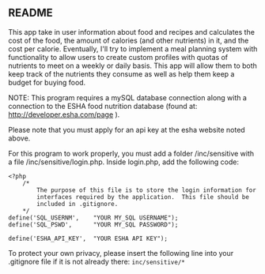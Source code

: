 README
-------

This app take in user information about food and recipes and calculates the cost of the food, the amount of calories (and other nutrients) in it, and the cost per calorie.  Eventually, I'll try to implement a meal planning system with functionality to allow users to create custom profiles with quotas of nutrients to meet on a weekly or daily basis.  This app will allow them to both keep track of the nutrients they consume as well as help them keep a budget for buying food.


NOTE:
This program requires a mySQL database connection along with a connection to the ESHA food nutrition database (found at: http://developer.esha.com/page ).

Please note that you must apply for an api key at the esha website noted above.

For this program to work properly, you must add a folder /inc/sensitive with a file /inc/sensitive/login.php. Inside login.php, add the following code:


	<?php
		/*
			The purpose of this file is to store the login information for 
			interfaces required by the application.  This file should be
			included in .gitignore.
		*/
	define('SQL_USERNM', 	"YOUR MY_SQL USERNAME");
	define('SQL_PSWD',	 	"YOUR MY_SQL PASSWORD");

	define('ESHA_API_KEY', 	"YOUR ESHA API KEY");


To protect your own privacy, please insert the following line into your .gitignore file if it is not already there:
`inc/sensitive/*`